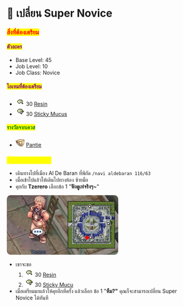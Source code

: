# 📔 เปลี่ยน Super Novice

### <mark style="color:red;">สิ่งที่ต้องเตรียม</mark>

#### <mark style="color:purple;">ตัวละคร</mark>

* Base Level: 45
* Job Level: 10
* Job Class: Novice

#### <mark style="color:purple;">ไอเทมที่ต้องเตรียม</mark>

* ![](../.gitbook/assets/Resin.png) 30 [Resin](https://www.divine-pride.net/database/item/907/resin)
* ![](<../.gitbook/assets/Sticky Mucus.png>) 30 [Sticky Mucus](https://www.divine-pride.net/database/item/938/sticky-mucus)

#### <mark style="color:green;">รางวัลจากเควส</mark>

* ![](../.gitbook/assets/Pantie.png) [Pantie](http://db.irowiki.org/db/item-info/2339/)

### <mark style="color:yellow;">ขั้นตอนการเดินเควส</mark>

* เดินทางไปที่เมือง  Al De Baran ที่พิกัด `/navi aldebaran 116/63`
* เมื่อเข้าไปแล้วให้เดินไปทางห้อง ซ้ายมือ
* คุยกับ **Tzerero**  เลือกข้อ 1 "**ฟังดูเท่จริงๆ\~**"

****![](../.gitbook/assets/SuperNovice-Tzerero.png)****

* เขาจะขอ
  1. ![](../.gitbook/assets/Resin.png) 30 [Resin](https://www.divine-pride.net/database/item/907/resin)
  2. ![](<../.gitbook/assets/Sticky Mucus.png>) 30 [Sticky Mucu](https://www.divine-pride.net/database/item/938/sticky-mucus)
* เมื่อเตรียมมาแล้วให้คุยอีกทีครั้ง แล้วเลือก ข้อ 1 "**หืม?"** คุณก็จะสามารถเปลี่ยน Super Novice ได้ทันที
